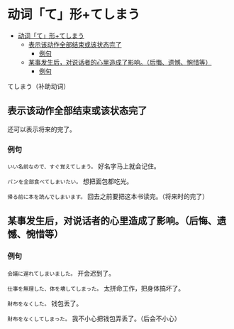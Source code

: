 # 动词「て」形+てしまう

- [动词「て」形+てしまう](#动词て形てしまう)
  - [表示该动作全部结束或该状态完了](#表示该动作全部结束或该状态完了)
    - [例句](#例句)
  - [某事发生后，对说话者的心里造成了影响。（后悔、遗憾、惋惜等）](#某事发生后对说话者的心里造成了影响后悔遗憾惋惜等)
    - [例句](#例句-1)

てしまう（补助动词）

## 表示该动作全部结束或该状态完了

还可以表示将来的完了。

### 例句

`いい名前なので、すぐ覚えてしまう。` 好名字马上就会记住。

`パンを全部食べてしまいたい。` 想把面包都吃光。

`帰る前に本を読んでしまいます。` 回去之前要把这本书读完。（将来时的完了）

## 某事发生后，对说话者的心里造成了影响。（后悔、遗憾、惋惜等）

### 例句

`会議に遅れてしまいました。` 开会迟到了。

`仕事を無理した、体を壊してしまった。` 太拼命工作，把身体搞坏了。

`財布をなくした。` 钱包丢了。

`財布をなくしてしまった。` 我不小心把钱包弄丢了。（后会不小心）

